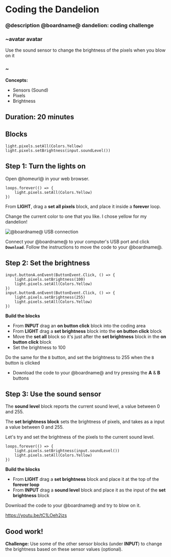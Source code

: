 # Coding the Dandelion
### @description @boardname@ dandelion: coding challenge

### ~avatar avatar
Use the sound sensor to change the brightness of the pixels when you blow on it
### ~

**Concepts:**
  * Sensors (Sound)
  * Pixels
  * Brightness

## Duration: 20 minutes

## Blocks

```cards
light.pixels.setAll(Colors.Yellow)
light.pixels.setBrightness(input.soundLevel())
```

## Step 1: Turn the lights on
Open @homeurl@ in your web browser.

```blocks
loops.forever(() => {
    light.pixels.setAll(Colors.Yellow)
})
```

From **LIGHT**, drag a **set all pixels** block, and place it inside a **forever** loop.

Change the current color to one that you like. I chose yellow for my dandelion!

![@boardname@ USB connection](/static/cp/projects/dandelion/connect.jpg)

Connect your @boardname@ to your computer's USB port and click **`Download`**.
Follow the instructions to move the code to your @boardname@.

## Step 2: Set the brightness
```blocks
input.buttonA.onEvent(ButtonEvent.Click, () => {
    light.pixels.setBrightness(100)
    light.pixels.setAll(Colors.Yellow)
})
input.buttonB.onEvent(ButtonEvent.Click, () => {
    light.pixels.setBrightness(255)
    light.pixels.setAll(Colors.Yellow)
})
```
**Build the blocks**
  * From **INPUT** drag an **on button click** block into the coding area
  * From **LIGHT** drag a **set brightness** block into the **on button click** block
  * Move the **set all** block so it's just after the **set brightness** block in the **on button click** block
  * Set the brightness to 100

Do the same for the `B` button, and set the brightness to 255 when the `B` button is clicked

  * Download the code to your @boardname@ and try pressing the **A** & **B** buttons

## Step 3: Use the sound sensor

The **sound level** block reports the current sound level, a value between 0 and 255.

The **set brightness block** sets the brightness of pixels, and takes as a input a value between 0 and 255. 

Let's try and set the brightness of the pixels to the current sound level.

```blocks
loops.forever(() => {
    light.pixels.setBrightness(input.soundLevel())
    light.pixels.setAll(Colors.Yellow)
})
```

**Build the blocks**
  * From **LIGHT** drag a **set brightness** block and place it at the top of the **forever loop**
  * From **INPUT** drag a **sound level** block and place it as the input of the **set brightness** block

Download the code to your @boardname@ and try to blow on it.

https://youtu.be/tC1LOeh2jzs

## Good work!
**Challenge:** Use some of the other sensor blocks (under **INPUT**) to change the brightness based on these sensor values (optional).
